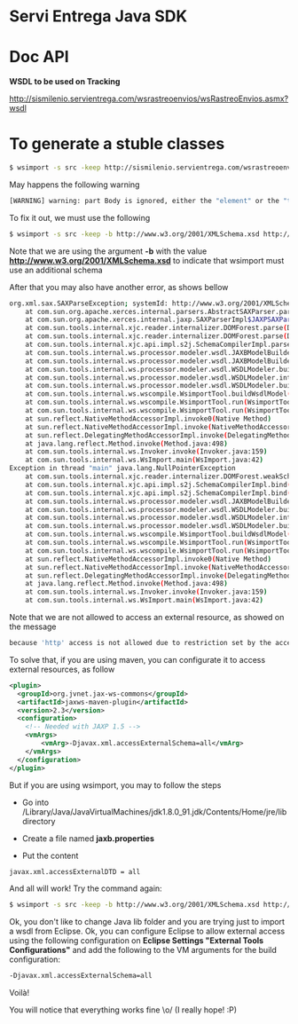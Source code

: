 # Servi Entrega Java SDK

# Doc API

**WSDL to be used on Tracking**

http://sismilenio.servientrega.com/wsrastreoenvios/wsRastreoEnvios.asmx?wsdl

# To generate a stuble classes 

```bash
$ wsimport -s src -keep http://sismilenio.servientrega.com/wsrastreoenvios/wsRastreoEnvios.asmx?wsdl
```

May happens the following warning

```bash
[WARNING] warning: part Body is ignored, either the "element" or the "type" attribute is required in part "Body"
```

To fix it out, we must use the following 

```bash
$ wsimport -s src -keep -b http://www.w3.org/2001/XMLSchema.xsd http://sismilenio.servientrega.com/wsrastreoenvios/wsRastreoEnvios.asmx?wsdl
```

Note that we are using the argument **-b** with the value **http://www.w3.org/2001/XMLSchema.xsd** to indicate that wsimport must use an additional schema

After that you may also have another error, as shows bellow

```bash
org.xml.sax.SAXParseException; systemId: http://www.w3.org/2001/XMLSchema.xsd; lineNumber: 67; columnNumber: 11; External DTD: Failed to read external DTD 'XMLSchema.dtd', because 'http' access is not allowed due to restriction set by the accessExternalDTD property.
	at com.sun.org.apache.xerces.internal.parsers.AbstractSAXParser.parse(AbstractSAXParser.java:1239)
	at com.sun.org.apache.xerces.internal.jaxp.SAXParserImpl$JAXPSAXParser.parse(SAXParserImpl.java:643)
	at com.sun.tools.internal.xjc.reader.internalizer.DOMForest.parse(DOMForest.java:379)
	at com.sun.tools.internal.xjc.reader.internalizer.DOMForest.parse(DOMForest.java:259)
	at com.sun.tools.internal.xjc.api.impl.s2j.SchemaCompilerImpl.parseSchema(SchemaCompilerImpl.java:143)
	at com.sun.tools.internal.ws.processor.modeler.wsdl.JAXBModelBuilder.internalBuildJAXBModel(JAXBModelBuilder.java:101)
	at com.sun.tools.internal.ws.processor.modeler.wsdl.JAXBModelBuilder.<init>(JAXBModelBuilder.java:66)
	at com.sun.tools.internal.ws.processor.modeler.wsdl.WSDLModeler.buildJAXBModel(WSDLModeler.java:2267)
	at com.sun.tools.internal.ws.processor.modeler.wsdl.WSDLModeler.internalBuildModel(WSDLModeler.java:183)
	at com.sun.tools.internal.ws.processor.modeler.wsdl.WSDLModeler.buildModel(WSDLModeler.java:126)
	at com.sun.tools.internal.ws.wscompile.WsimportTool.buildWsdlModel(WsimportTool.java:429)
	at com.sun.tools.internal.ws.wscompile.WsimportTool.run(WsimportTool.java:190)
	at com.sun.tools.internal.ws.wscompile.WsimportTool.run(WsimportTool.java:168)
	at sun.reflect.NativeMethodAccessorImpl.invoke0(Native Method)
	at sun.reflect.NativeMethodAccessorImpl.invoke(NativeMethodAccessorImpl.java:62)
	at sun.reflect.DelegatingMethodAccessorImpl.invoke(DelegatingMethodAccessorImpl.java:43)
	at java.lang.reflect.Method.invoke(Method.java:498)
	at com.sun.tools.internal.ws.Invoker.invoke(Invoker.java:159)
	at com.sun.tools.internal.ws.WsImport.main(WsImport.java:42)
Exception in thread "main" java.lang.NullPointerException
	at com.sun.tools.internal.xjc.reader.internalizer.DOMForest.weakSchemaCorrectnessCheck(DOMForest.java:450)
	at com.sun.tools.internal.xjc.api.impl.s2j.SchemaCompilerImpl.bind(SchemaCompilerImpl.java:245)
	at com.sun.tools.internal.xjc.api.impl.s2j.SchemaCompilerImpl.bind(SchemaCompilerImpl.java:80)
	at com.sun.tools.internal.ws.processor.modeler.wsdl.JAXBModelBuilder.bind(JAXBModelBuilder.java:127)
	at com.sun.tools.internal.ws.processor.modeler.wsdl.WSDLModeler.buildJAXBModel(WSDLModeler.java:2283)
	at com.sun.tools.internal.ws.processor.modeler.wsdl.WSDLModeler.internalBuildModel(WSDLModeler.java:183)
	at com.sun.tools.internal.ws.processor.modeler.wsdl.WSDLModeler.buildModel(WSDLModeler.java:126)
	at com.sun.tools.internal.ws.wscompile.WsimportTool.buildWsdlModel(WsimportTool.java:429)
	at com.sun.tools.internal.ws.wscompile.WsimportTool.run(WsimportTool.java:190)
	at com.sun.tools.internal.ws.wscompile.WsimportTool.run(WsimportTool.java:168)
	at sun.reflect.NativeMethodAccessorImpl.invoke0(Native Method)
	at sun.reflect.NativeMethodAccessorImpl.invoke(NativeMethodAccessorImpl.java:62)
	at sun.reflect.DelegatingMethodAccessorImpl.invoke(DelegatingMethodAccessorImpl.java:43)
	at java.lang.reflect.Method.invoke(Method.java:498)
	at com.sun.tools.internal.ws.Invoker.invoke(Invoker.java:159)
	at com.sun.tools.internal.ws.WsImport.main(WsImport.java:42)
```

Note that we are not allowed to access an external resource, as showed on the message

```bash
because 'http' access is not allowed due to restriction set by the accessExternalDTD property.
```

To solve that, if you are using maven, you can configurate it to access external resources, as follow

```xml
<plugin>
  <groupId>org.jvnet.jax-ws-commons</groupId>
  <artifactId>jaxws-maven-plugin</artifactId>
  <version>2.3</version>
  <configuration>
    <!-- Needed with JAXP 1.5 -->
    <vmArgs>
        <vmArg>-Djavax.xml.accessExternalSchema=all</vmArg>
    </vmArgs>
  </configuration>
</plugin>
```

But if you are using wsimport, you may to follow the steps

- Go into /Library/Java/JavaVirtualMachines/jdk1.8.0_91.jdk/Contents/Home/jre/lib directory

- Create a file named **jaxb.properties**

- Put the content

```bash
javax.xml.accessExternalDTD = all
```

And all will work! Try the command again:

```bash
$ wsimport -s src -keep -b http://www.w3.org/2001/XMLSchema.xsd http://sismilenio.servientrega.com/wsrastreoenvios/wsRastreoEnvios.asmx?wsdl
```

Ok, you don't like to change Java lib folder and you are trying just to import a wsdl from Eclipse. Ok, you can configure Eclipse to allow external access using the following configuration on **Eclipse Settings "External Tools Configurations"** and add the following to the VM arguments for the build configuration:

```bash
-Djavax.xml.accessExternalSchema=all
```
Voilà!

You will notice that everything works fine \o/ (I really hope! :P)



